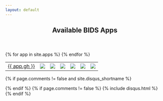 ```yaml
---
layout: default
---
```


<article class="post-container post-container--single">
  <header class="post-header">
    <h1 class="post-title">Available BIDS Apps</h1>
  </header>

  <table>
    {% for app in site.apps %}
    <tr>
      <td>
        <a href="http://github.com/{{ app.gh }}">{{ app.gh }}</a>
      </td>
      <td>
        <img
          src="https://img.shields.io/github/v/tag/{{ app.gh | downcase }}?label=version"
        />
      </td>
      <td>
        <a
          href="http://github.com/{{ app.gh }}/issues?q=is%3Aopen+is%3Aissue+label%3Abug"
        >
          <img src="https://img.shields.io/github/issues-raw/{{ app.gh }}" />
        </a>
      </td>
      <td>
        <a href="https://circleci.com/gh/{{ app.gh }}/tree/master">
          <img src="https://circleci.com/gh/{{ app.gh }}.svg?style=shield" />
        </a>
      </td>
      <td>
        <a href="http://github.com/{{ app.gh }}/pulls">
          <img
            src="https://img.shields.io/github/issues-pr-raw/{{ app.gh }}/bug.svg?maxAge=2592000"
          />
        </a>
      </td>
      <td>
        <a href="https://hub.docker.com/r/{{ app.dh | downcase }}/">
          <img
            src="https://img.shields.io/docker/pulls/{{ app.dh | downcase }}.svg?maxAge=2592000"
          />
        </a>
      </td>
      <td>
        <a href="https://hub.docker.com/r/{{ app.dh | downcase }}/">
          <img
            src="https://images.microbadger.com/badges/image/{{ app.dh | downcase }}.svg"
          />
        </a>
      </td>
    </tr>
    {% endfor %}
  </table>

  {% if page.comments != false and site.disqus_shortname %}
  <section id="disqus_thread"></section>
  <!-- /#disqus_thread -->
  {% endif %} {% if page.comments != false %} {% include disqus.html %} {% endif
  %}
</article>
